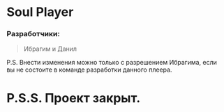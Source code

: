 # Soul Player

### Разработчики:
> Ибрагим и Данил

P.S. Внести изменения можно только с разрешением Ибрагима, если вы не состоите в команде разработки данного плеера.
# P.S.S. Проект закрыт.

